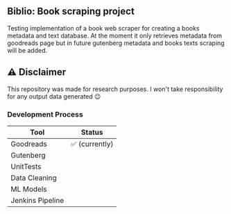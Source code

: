 ## Biblio: Book scraping project

Testing implementation of a book web scraper for creating a books metadata and text database. At the moment it only retrieves metadata from goodreads page but in future gutenberg metadata and books texts scraping will be added. 

## ⚠ Disclaimer
This repository was made for research purposes. I won't take responsibility for any output data generated 😉

### Development Process

| Tool             |    Status     |
|------------------|:-------------:|
| Goodreads        | ✅ (currently) |
| Gutenberg        |               |
| UnitTests        |               |
| Data Cleaning    |               |
| ML Models        |               |
| Jenkins Pipeline |               |
